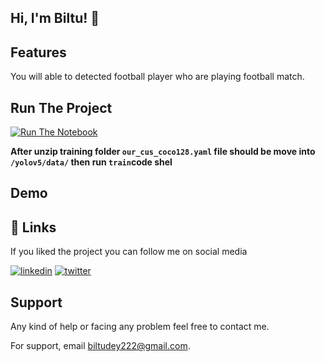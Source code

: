 
## Hi, I'm Biltu! 👋




## Features

You will able to detected football player who are playing football match.

## Run The Project

[![Run The Notebook](https://colab.research.google.com/assets/colab-badge.svg)](https://github.com/biltudey/spot-the-player/blob/main/spot_the_player.ipynb)

**After unzip training folder `our_cus_coco128.yaml` file should be move into `/yolov5/data/` then run `train`code shel**


## Demo



## 🔗 Links

If you liked the project you can follow me on social media

[![linkedin](https://img.shields.io/badge/linkedin-0A66C2?style=for-the-badge&logo=linkedin&logoColor=white)](https://www.linkedin.com/in/BiltuDey/)
[![twitter](https://img.shields.io/badge/twitter-1DA1F2?style=for-the-badge&logo=twitter&logoColor=white)](https://twitter.com/CallmeBiltu)



## Support
Any kind of help or facing any problem feel free to contact me.

For support, email biltudey222@gmail.com.


